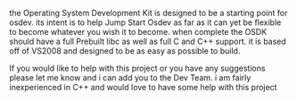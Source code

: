 the Operating System Development Kit is designed to be a starting point for osdev. its intent is to help Jump Start Osdev as far as it can yet be flexible to become whatever you wish it to become. when complete the OSDK should have a full Prebuilt libc as well as full C and C++ support. it is based off of VS2008 and designed to be as easy as possible to build.

If you would like to help with this project or you have any suggestions please let me know and i can add you to the Dev Team. i am fairly inexperienced in C++ and would love to have some help with this project